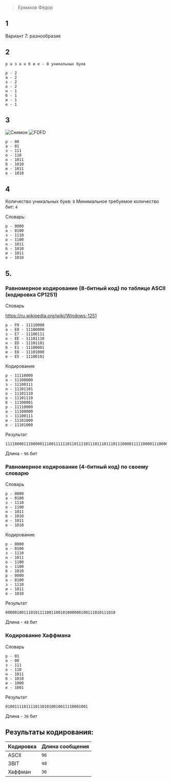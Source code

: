 >Ермаков Фёдор

## 1

Вариант 7: разнообразие

## 2
```
р а з о н б и е - 8 уникальных букв

р - 2
а - 2
з - 2
о - 2
н - 1
б - 1
и - 1
е - 1
```

## 3

![Снимок](https://github.com/user-attachments/assets/f0845f78-a6e2-4817-a73c-4a7b24ac7f11)
![FDFD](https://github.com/user-attachments/assets/9f92c37a-796f-4a44-8918-218e5b606cc1)


```
р - 00
а - 01
з - 111
о - 110
н - 1011
б - 1010
и - 1011
е - 1010
```

## 4
Количество уникальных букв: `8`
Минимальное требуемое количество бит: `4`

Словарь:
```
р - 0000
а - 0100
з - 1110
о - 1100
н - 1011
б - 1010
и - 1011
е - 1010
```

## 5.

### Равномерное кодирование (8-битный код) по таблице ASCII (кодировка CP1251)


Словарь

https://ru.wikipedia.org/wiki/Windows-1251

```
р - F0 - 11110000
а - E0 - 11100000
з - E7 - 11100111
о - EE - 11101110
н - ED - 11101101
б - E1 - 11100001
и - E8 - 11101000
е - E5 - 11100101
```

Кодирование
```
р - 11110000
а - 11100000
з - 11100111
н - 11101101
о - 11101110
о - 11101110
б - 11100001
р - 11110000
а - 11100000
з - 11100111
и - 11101000
е - 11101000
```

Результат
```
111100001110000011100111111011011110111011101110111000011111000011100000111001111110100011101000
```

Длина - `96` бит

### Равномерное кодирование (4-битный код) по своему словарю

Словарь
```
р - 0000
а - 0100
з - 1110
о - 1100
н - 1011
б - 1010
и - 1011
е - 1010
```

Кодирование
```
р - 0000
а - 0100
з - 1110
н - 1011
о - 1100
о - 1100
б - 1010
р - 0000
а - 0100
з - 1110
и - 1011
е - 1010
```

Результат
```
000001001110101111001100101000000100111010111010
```
Длина - `48` бит

### Кодирование Хаффмана

Словарь
```
р - 01
а - 00
з - 111
о - 110
н - 1011
б - 1010
и - 1000
е - 1001
```

Результат

```
010011110111101101010010011110001001
```

Длина - `36` бит


## Результаты кодирования:

| Кодировка | Длина сообщения |
|-----------|-----------------|
| ASCII     | `96`            |
| 3BIT      | `48`            |
| Хаффман   | `36`            |
